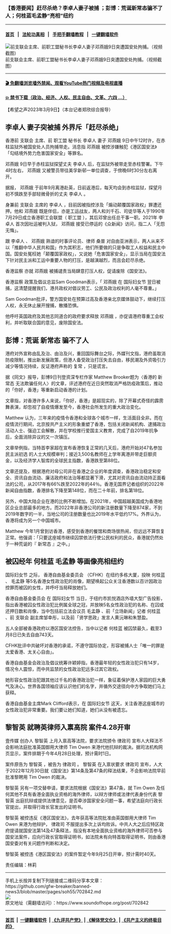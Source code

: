 ### 【香港要闻】赶尽杀绝？李卓人妻子被捕 ；彭博：荒诞新常态骗不了人；何桂蓝毛孟静“亮相”纽约
------------------------

#### [首页](https://github.com/gfw-breaker/banned-news3/blob/master/README.md) &nbsp;&nbsp;|&nbsp;&nbsp; [法轮功真相](https://github.com/begood0513/basic/blob/master/README.md)  &nbsp;&nbsp;|&nbsp;&nbsp; [手把手翻墙教程](https://github.com/gfw-breaker/guides/wiki)  &nbsp;&nbsp;|&nbsp;&nbsp; [一键翻墙软件](https://github.com/gfw-breaker/nogfw/blob/master/README.md)  



<div><img alt="前支联会主席、前职工盟秘书长李卓人妻子邓燕娥9日突遭国安处拘捕。（视频截图）" src="https://img.soundofhope.org/2023-03/dye-1678387259682.jpg"/>
<br/><figcaption class="caption">
 前支联会主席、前职工盟秘书长李卓人妻子邓燕娥9日突遭国安处拘捕。（视频截图）
</figcaption></div><hr/>

#### [ 🎬  免翻墙浏览墙外禁闻、观看YouTube热门视频及电视直播](https://github.com/gfw-breaker/HelloWorld)

#### [ 💥  禁书下载（政治、经济、人权、民主自由、文革、六四 ...）](https://github.com/gfw-breaker/books/blob/master/README.md)

<div><div class="Content__Wrapper sc-1bvya0-0 elmmKw article_body" data-checkusr="" itemprop="articleBody">
 <div id="post_place_1">
 </div>
 <p class="meta-top">
  <span class="meta">
   【希望之声2023年3月9日】（本台记者郑欣综合报导）
  </span>
 </p>
 <h2>
  <strong>
   <ok href="/term/40639">
    李卓人
   </ok>
   妻子突被捕 外界斥「赶尽杀绝」
  </strong>
 </h2>
 <p>
  香港前
  <ok href="/term/3466">
   支联会
  </ok>
  主席、前
  <ok href="/term/94114">
   职工盟
  </ok>
  秘书长
  <ok href="/term/40639">
   李卓人
  </ok>
  妻子
  <ok href="/term/846923">
   邓燕娥
  </ok>
  9日中午12时许，在赤柱监狱外被国安处人员拘捕带走。消息指
  <ok href="/term/846923">
   邓燕娥
  </ok>
  被控涉嫌触犯《港区国安法》「勾结境外势力危害国家安全」等罪名。
 </p>
 <p>
  <ok href="/term/846923">
   邓燕娥
  </ok>
  9日早于赤柱监狱探望丈夫
  <ok href="/term/40639">
   李卓人
  </ok>
  后，在监狱外被带走至赤柱警署。下午4时左右，
  <ok href="/term/846923">
   邓燕娥
  </ok>
  又被警员带往美孚新邨一单位调查，于傍晚6时30分左右离开。
 </p>
 <p>
  据报，
  <ok href="/term/846923">
   邓燕娥
  </ok>
  于前年9月离港赴英，日前返港后，每天均会到赤柱监狱，探望月初不慎跌至手部轻微骨折的丈夫
  <ok href="/term/40639">
   李卓人
  </ok>
  。
 </p>
 <p>
  身兼前
  <ok href="/term/3466">
   支联会
  </ok>
  主席的
  <ok href="/term/40639">
   李卓人
  </ok>
  ，目前因被指控涉及「煽动颠覆国家政权」罪遭还押。他和
  <ok href="/term/846923">
   邓燕娥
  </ok>
  既是伴侣，亦是工运战友，两人和刘千石、司徒华等人于1990年7月29日成立香港职工会联盟（
  <ok href="/term/94114">
   职工盟
  </ok>
  ），其后邓曾出任总干事一职。2021年
  <ok href="/term/40639">
   李卓人
  </ok>
  首次因社运被判入狱，
  <ok href="/term/846923">
   邓燕娥
  </ok>
  接受已停运的《众新闻》访问，指二人「无怨无悔」。
 </p>
 <p>
  跟
  <ok href="/term/40639">
   李卓人
  </ok>
  、
  <ok href="/term/846923">
   邓燕娥
  </ok>
  熟谙的时事评论员、律师
  <ok href="/term/54977">
   桑普
  </ok>
  对自由亚洲表示，两人从来不以「推翻中华人民共和国」作为其积志，他们所要做的只是争取工人权益和民主中国。国安处冤枉她「颠覆国家政权」，又说她「危害国家安全」，显示当局在国安法下针对民主派和工运中重要人物的打压，是越演越烈，而且会赶尽杀绝。
 </p>
 <p>
  <ok href="/term/102445">
   香港监察
  </ok>
  亦就
  <ok href="/term/846923">
   邓燕娥
  </ok>
  被捕谴责当局肆意打压人权，促请废除《国安法》。
 </p>
 <p>
  <ok href="/term/102445">
   香港监察
  </ok>
  政策及倡议总监Sam Goodman表示，「
  <ok href="/term/846923">
   邓燕娥
  </ok>
  在
  <ok href="/term/36648">
   国际妇女节
  </ok>
  翌日被捕，这清楚提醒我们，港共政权对倡议劳工、公民及政治权利的人毫不尊重。」
 </p>
 <p>
  Sam Goodman批评，警方国安处在预算过高及香港亲北京媒体鼓动下，继续打压人权，永无休止展开搜捕，散播恐惧。
 </p>
 <p>
  他呼吁英国政府及其他志同道合的政府要求释放
  <ok href="/term/846923">
   邓燕娥
  </ok>
  ，亦促请港府尊重工会权利，并听取联合国的意见，废除国安法。
 </p>
 <h2>
  <strong>
   彭博：荒诞
   <ok href="/term/374050">
    新常态
   </ok>
   骗不了人
  </strong>
 </h2>
 <p>
  港府对外宣称由乱及治、由治及兴，重回国际舞台之际，外媒刊文指，港府虽取消防疫限制，推出新发展政策，但港人备受政治打压失去自由，移民潮及外资吸引力减少等情况持续，反证港府声称的
  <ok href="/term/731791">
   复常
  </ok>
  ，只是谎言。
 </p>
 <p>
  据《同文》报导，彭博9日刊登资深专栏作家 Matthew Brooker题为〈香港的
  <ok href="/term/374050">
   新常态
  </ok>
  无法欺骗任何人〉的文章，评述港府在近日突然取消严格防疫政策后，推动的「你好，香港」等重新启动香港的计划。
 </p>
 <p>
  文章指，对香港许多人来说，「你好，香港」是超现实的，除了开幕式奇怪的霹雳舞表演，却忽视了自疫情爆发至今，香港社会所发生的重大政治变化。
 </p>
 <p>
  Matthew 认为，三年来的疫情令香港和全球各个城市一样，生活面目全非。而在疫情流行期间，北京按共产主义的形象重塑了香港，包括关闭新闻机构、逮捕政治活动人士、强迫工会解散，并在学校推行爱国主义教育，完成了自2019年抗争后，全面消除异议的又一次镇压。
 </p>
 <p>
  文章举例指，当特首李家超在宣布香港恢复正常的几天后，港府开始对47名参加
  <ok href="/term/301264">
   民主派初选
  </ok>
  的人士大规模审判；接近3,500名教师在上学年离港并带走巨额资金，以及经济学人智库的全球民主指数，香港跌至第88位。
 </p>
 <p>
  文章还提及，根据港府对母公司非在香港之企业的年度调查，香港政治稳定和安全、资讯自由流动、廉洁政府和法治等都显著下滑，尤其对资讯自由流动持正面看法的公司，从2017年有66%跌至2022年的44％。香港无国界记者组织的2022年新闻自由指数，香港排名下降至第148位，而在二十年前，排名第18位。
 </p>
 <p>
  另外，中国大陆企业在港的比例不断增加。在2021年，中国超越美国成为香港地区企业总部最多的地方。而2022年非香港公司的新注册数量下降至874家，不到2019年数字的一半，当地公司的注册数量也比2019年水平低约17%。外界认为，香港将成为另一个中国城市。
 </p>
 <p>
  Matthew 今年1月曾到访香港，感受到香港的餐馆和商场很热闹，但远远不算恢复正常。他强调：「只要这座城市继续囚禁依法行使公民权利的民众，香港就仍然处于一种荒诞的『
  <ok href="/term/374050">
   新常态
  </ok>
  』之中。」
 </p>
 <h2>
  <strong>
   被囚经年
   <ok href="/term/494930">
    何桂蓝
   </ok>
   <ok href="/term/59767">
    毛孟静
   </ok>
   等画像亮相纽约
  </strong>
 </h2>
 <p>
  <ok href="/term/36648">
   国际妇女节
  </ok>
  之际，
  <ok href="/term/846926">
   香港自由基金委员会
  </ok>
  （CFHK）在纽约多栋大厦，投映
  <ok href="/term/494930">
   何桂蓝
  </ok>
  、
  <ok href="/term/59767">
   毛孟静
  </ok>
  等5名香港女性政治犯的肖像，期望唤起公众关注香港数以百计因政治控罪而被囚的女性，并呼吁当局释放她们。
 </p>
 <p>
  <ok href="/term/846926">
   香港自由基金委员会
  </ok>
  在
  <ok href="/term/36648">
   国际妇女节
  </ok>
  当日，于纽约市凯悦酒店外墙大型广告投影，指出香港被囚女性政治犯比例属全球之冠，并放映5名女性政治犯的名称、在囚或还押日数和肖像，当中包括前立法会议员
  <ok href="/term/59767">
   毛孟静
  </ok>
  、前「立场新闻」记者
  <ok href="/term/494930">
   何桂蓝
  </ok>
  、前
  <ok href="/term/3466">
   支联会
  </ok>
  副主席邹幸彤，以及前「贤学思政」发言人黄沅琳和朱慧盈。
 </p>
 <p>
  五人全部被香港政府以港区国安法控告，当中以记者
  <ok href="/term/494930">
   何桂蓝
  </ok>
  被囚禁最久，截至3月8日已失去自由743天。
 </p>
 <p>
  CFHK批评中共破坏对香港的承诺，不遵守国际协定，形容被捕人士「唯一的罪是太爱香港、太关心自由」。
 </p>
 <p>
  香港自由基金会政治及倡议统筹许颖婷指，香港最年轻的女性政治犯只有14岁，情况令人震惊，而中共监禁的女性政治犯远多过其它政权。
 </p>
 <p>
  她形容女性政治犯跟其他过千名的香港政治犯一样，象征着保护港人家园的巨大勇气及决心。世界各国领袖应该认识他们的名字，并循外交途径向中方争取她们马上获释。
 </p>
 <p>
  香港自由基金主席Mark Clifford表示，在
  <ok href="/term/36648">
   国际妇女节
  </ok>
  这天，关注香港这座城市的女性政治犯非常重要。我们要让她们知道，她们从没有被遗忘。
 </p>
 <h2>
  <strong>
   <ok href="/term/144108">
    黎智英
   </ok>
   就聘英律师入禀高院 案件4.28开审
  </strong>
 </h2>
 <p>
  <ok href="/term/106190">
   壹传媒
  </ok>
  创办人
  <ok href="/term/144108">
   黎智英
  </ok>
  上月入禀高等法院，要求法院颁令
  <ok href="/term/122576">
   律政司
  </ok>
  宣布人大释法不会影响法庭批准英国御用大律师
  <ok href="/term/797115">
   Tim Owen
  </ok>
  来港代他抗辩的裁决。据司法机构网页显示，案件排期于今年4月28日处理，预计需时1日。
 </p>
 <p>
  案件原告为
  <ok href="/term/144108">
   黎智英
  </ok>
  ，被告为
  <ok href="/term/122576">
   律政司
  </ok>
  。
  <ok href="/term/144108">
   黎智英
  </ok>
  在入禀状要求
  <ok href="/term/122576">
   律政司
  </ok>
  宣布，人大于2022年12月30日就《国安法》第14条及第47条的释法结果，不会影响法院早前批准黎聘用
  <ok href="/term/797115">
   Tim Owen
  </ok>
  的裁决。
 </p>
 <p>
  <ok href="/term/144108">
   黎智英
  </ok>
  另有一项交替申请，要求法院根据《国安法》第47条，就
  <ok href="/term/797115">
   Tim Owen
  </ok>
  及任何其他不具有香港全面执业资格的海外律师，以辩方律师或法律代表身份代表
  <ok href="/term/144108">
   黎智英
  </ok>
  出庭抗辩或提供法律意见，是否牵涉国家安全问题一事，希望法庭向行政长官提出，并取得行政长官发出的证明书。
 </p>
 <p>
  <ok href="/term/144108">
   黎智英
  </ok>
  被控违反《港区国安法》，去年获高等法院批准由英国御用大律师
  <ok href="/term/797115">
   Tim Owen
  </ok>
  来港为他辩护，
  <ok href="/term/122576">
   律政司
  </ok>
  不服提出多次上诉均败诉。中共人大之后应特区政府提请就国安法第14及47条释法，指没有本地全面执业资格的海外律师可否参与国安法案件，应向行政长官取得证明书，如法院未有向特首取得证明书，则由香港国安委对有关问题作判断和决定。
 </p>
 <p>
  <ok href="/term/144108">
   黎智英
  </ok>
  被控违《港区国安法》的案件暂定今年9月25日开审，预计需时40天。
 </p>
 <p class="meta-btm">
  责任编辑：林莉
 </p>
</div>
</div>
<hr/>
手机上长按并复制下列链接或二维码分享本文章：<br/>
https://github.com/gfw-breaker/banned-news3/blob/master/pages/soh55/702842.md <br/>
<a href='https://github.com/gfw-breaker/banned-news3/blob/master/pages/soh55/702842.md'><img src='https://github.com/gfw-breaker/banned-news3/blob/master/pages/soh55/702842.md.png'/></a> <br/>
原文地址（需翻墙访问）：https://www.soundofhope.org/post/702842


------------------------
#### [首页](https://github.com/gfw-breaker/banned-news3/blob/master/README.md) &nbsp;|&nbsp; [一键翻墙软件](https://github.com/gfw-breaker/nogfw/blob/master/README.md) &nbsp;| [《九评共产党》](https://github.com/gfw-breaker/9ping.md/blob/master/README.md#九评之一评共产党是什么) | [《解体党文化》](https://github.com/gfw-breaker/jtdwh.md/blob/master/README.md) | [《共产主义的终极目的》](https://github.com/gfw-breaker/gczydzjmd.md/blob/master/README.md)


<img src='http://gfw-breaker.win/banned-news3/pages/soh55/702842.md' width='0px' height='0px'/>